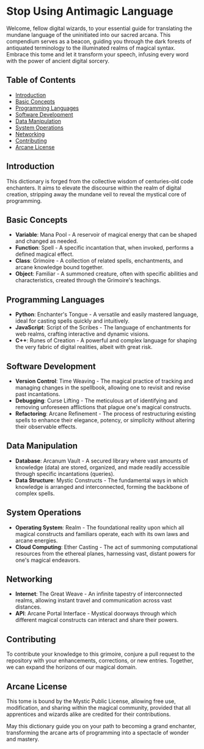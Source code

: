 # Stop Using Antimagic Language

Welcome, fellow digital wizards, to your essential guide for translating the mundane language of the uninitiated into our sacred arcana. This compendium serves as a beacon, guiding you through the dark forests of antiquated terminology to the illuminated realms of magical syntax. Embrace this tome and let it transform your speech, infusing every word with the power of ancient digital sorcery.

## Table of Contents

- [Introduction](#introduction)
- [Basic Concepts](#basic-concepts)
- [Programming Languages](#programming-languages)
- [Software Development](#software-development)
- [Data Manipulation](#data-manipulation)
- [System Operations](#system-operations)
- [Networking](#networking)
- [Contributing](#contributing)
- [Arcane License](#arcane-license)

## Introduction

This dictionary is forged from the collective wisdom of centuries-old code enchanters. It aims to elevate the discourse within the realm of digital creation, stripping away the mundane veil to reveal the mystical core of programming.

## Basic Concepts

- **Variable**: Mana Pool - A reservoir of magical energy that can be shaped and changed as needed.
- **Function**: Spell - A specific incantation that, when invoked, performs a defined magical effect.
- **Class**: Grimoire - A collection of related spells, enchantments, and arcane knowledge bound together.
- **Object**: Familiar - A summoned creature, often with specific abilities and characteristics, created through the Grimoire's teachings.

## Programming Languages

- **Python**: Enchanter's Tongue - A versatile and easily mastered language, ideal for casting spells quickly and intuitively.
- **JavaScript**: Script of the Scribes - The language of enchantments for web realms, crafting interactive and dynamic visions.
- **C++**: Runes of Creation - A powerful and complex language for shaping the very fabric of digital realities, albeit with great risk.

## Software Development

- **Version Control**: Time Weaving - The magical practice of tracking and managing changes in the spellbook, allowing one to revisit and revise past incantations.
- **Debugging**: Curse Lifting - The meticulous art of identifying and removing unforeseen afflictions that plague one's magical constructs.
- **Refactoring**: Arcane Refinement - The process of restructuring existing spells to enhance their elegance, potency, or simplicity without altering their observable effects.

## Data Manipulation

- **Database**: Arcanum Vault - A secured library where vast amounts of knowledge (data) are stored, organized, and made readily accessible through specific incantations (queries).
- **Data Structure**: Mystic Constructs - The fundamental ways in which knowledge is arranged and interconnected, forming the backbone of complex spells.

## System Operations

- **Operating System**: Realm - The foundational reality upon which all magical constructs and familiars operate, each with its own laws and arcane energies.
- **Cloud Computing**: Ether Casting - The act of summoning computational resources from the ethereal planes, harnessing vast, distant powers for one's magical endeavors.

## Networking

- **Internet**: The Great Weave - An infinite tapestry of interconnected realms, allowing instant travel and communication across vast distances.
- **API**: Arcane Portal Interface - Mystical doorways through which different magical constructs can interact and share their powers.

## Contributing

To contribute your knowledge to this grimoire, conjure a pull request to the repository with your enhancements, corrections, or new entries. Together, we can expand the horizons of our magical domain.

## Arcane License

This tome is bound by the Mystic Public License, allowing free use, modification, and sharing within the magical community, provided that all apprentices and wizards alike are credited for their contributions.

May this dictionary guide you on your path to becoming a grand enchanter, transforming the arcane arts of programming into a spectacle of wonder and mastery.
